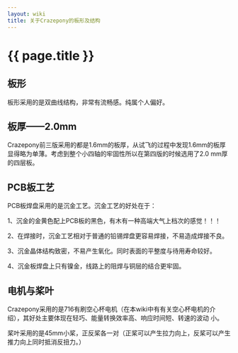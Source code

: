 ```yaml
---
layout: wiki
title: 关于Crazepony的板形及结构
---
```


# {{ page.title }}

## 板形
板形采用的是双曲线结构，非常有流畅感。纯属个人偏好。

## 板厚——2.0mm
Crazepony前三版采用的都是1.6mm的板厚，从试飞的过程中发现1.6mm的板厚显得略为单薄。考虑到整个小四轴的牢固性所以在第四版的时候选用了2.0
mm厚的四层板。

## PCB板工艺
PCB板焊盘采用的是沉金工艺。沉金工艺的好处在于：

1、沉金的金黄色配上PCB板的黑色，有木有一种高端大气上档次的感觉！！！

2、在焊接时，沉金工艺相对于普通的铅锡焊盘更容易焊接，不易造成焊接不良。

3、沉金晶体结构致密，不易产生氧化。同时表面的平整度与待用寿命较好。

4、沉金板焊盘上只有镍金，线路上的阻焊与铜层的结合更牢固。

## 电机与桨叶
Crazepony采用的是716有刷空心杯电机（在本wiki中有有关空心杯电机的介绍），其好处主要体现在轻巧、能量转换效率高、响应时间短、转速的波动
小。

桨叶采用的是45mm小桨，正反桨各一对（正桨可以产生拉力向上，反桨可以产生推力向上同时抵消反扭力。）
